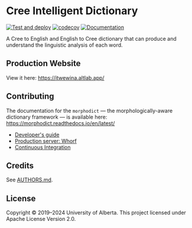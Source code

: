 # Cree Intelligent Dictionary

[![Test and deploy](https://github.com/UAlbertaALTLab/morphodict/workflows/Test%20and%20deploy/badge.svg)](https://github.com/UAlbertaALTLab/morphodict/actions?query=workflow%3A%22Test+and+deploy%22)
[![codecov](https://codecov.io/gh/UAlbertaALTLab/morphodict/branch/main/graph/badge.svg)](https://codecov.io/gh/UAlbertaALTLab/morphodict)
[![Documentation](https://readthedocs.org/projects/morphodict/badge/?version=latest)](https://morphodict.readthedocs.io/en/latest/?badge=latest)


A Cree to English and English to Cree dictionary that can produce and
understand the linguistic analysis of each word.


Production Website
------------------

View it here: <https://itwewina.altlab.app/>


Contributing
------------

The documentation for the `morphodict` — the morphologically-aware
dictionary framework — is available here: https://morphodict.readthedocs.io/en/latest/

 - [Developer's guide](./docs/developers-guide.md)
 - [Production server: Whorf](./docs/production-on-whorf.md)
 - [Continuous Integration](./docs/ci.md)

Credits
-------

See [AUTHORS.md](./AUTHORS.md).

License
-------

Copyright © 2019–2024 University of Alberta. This project licensed under Apache License Version 2.0.
